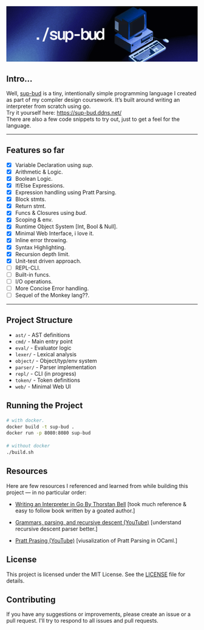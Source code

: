 <a href="https://sup-bud.ddns.net/">
  <img src="./web/assets/banner.png" alt="sup-bud" />
</a>

## Intro...
Well, [sup-bud](https://www.instagram.com/reel/Cz1jWt_uEJu/) is a tiny, intentionally simple programming language I created as part of my compiler design coursework. It’s built around writing an interpreter from scratch using go.</br>
Try it yourself here: https://sup-bud.ddns.net/ <br/>
There are also a few code snippets to try out, just to get a feel for the language.

---

## Features so far 

- [x] Variable Declaration using *sup*.
- [x] Arithmetic & Logic.
- [x] Boolean Logic.
- [x] If/Else Expressions.
- [x] Expression handling using Pratt Parsing.
- [x] Block stmts.
- [x] Return stmt.
- [x] Funcs & Closures using *bud*.
- [x] Scoping & env.
- [x] Runtime Object System [Int, Bool & Null].
- [x] Minimal Web Interface, i love it.
- [x] Inline error throwing.
- [x] Syntax Highlighting.
- [x] Recursion depth limit.
- [x] Unit-test driven approach.
- [ ] REPL-CLI.
- [ ] Built-in funcs.
- [ ] I/O operations.
- [ ] More Concise Error handling.
- [ ] Sequel of the Monkey lang??.

---

## Project Structure
- `ast/`       - AST definitions  
- `cmd/`       - Main entry point  
- `eval/`      - Evaluator logic  
- `lexer/`     - Lexical analysis  
- `object/`    - Object/typ/env system  
- `parser/`    - Parser implementation  
- `repl/`      - CLI (in progress)  
- `token/`     - Token definitions  
- `web/`       - Minimal Web UI   

## Running the Project

```bash
# with docker.
docker build -t sup-bud .
docker run -p 8080:8080 sup-bud

# without docker
./build.sh
```

## Resources 

Here are few resources I referenced and learned from while building this project — in no particular order:

- [Writing an Interpreter in Go By Thorstan Bell](https://monkeylang.org/) [took much reference & easy to follow book written by a goated author.]

- [Grammars, parsing, and recursive descent (YouTube)](https://youtu.be/ENKT0Z3gldE?si=seZc5bsaGTnevbFD/)  [understand recursive descent parser better.]

- [Pratt Prasing (YouTube)](https://youtu.be/2l1Si4gSb9A?si=oJhwBtrq08jTxpJl/)  [viusalization of Pratt Parsing in OCaml.]

## License

This project is licensed under the MIT License. See the [LICENSE](LICENSE) file for details.

## Contributing

If you have any suggestions or improvements, please create an issue or a pull request. I'll try to respond to all issues and pull requests.
